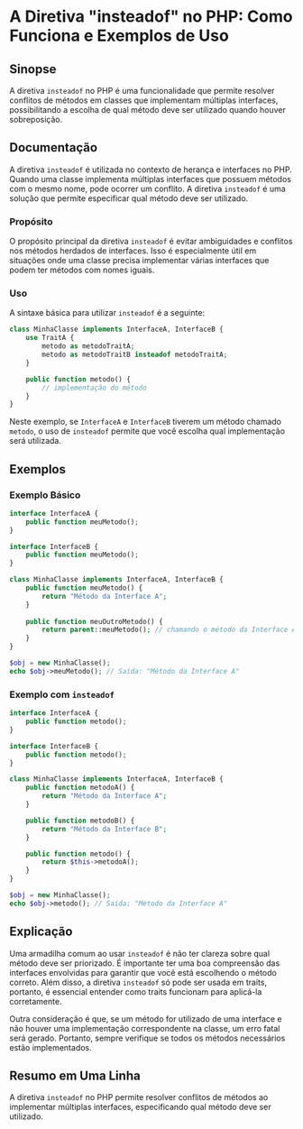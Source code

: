 <!--
Meta Description: # A Diretiva "insteadof" no PHP: Como Funciona e Exemplos de Uso ## Sinopse A diretiva `insteadof` no PHP é uma funcionalidade que permite resolver co...
Meta Keywords: método, insteadof, interface, public, function
-->

# A Diretiva "insteadof" no PHP: Como Funciona e Exemplos de Uso

## Sinopse
A diretiva `insteadof` no PHP é uma funcionalidade que permite resolver conflitos de métodos em classes que implementam múltiplas interfaces, possibilitando a escolha de qual método deve ser utilizado quando houver sobreposição.

## Documentação
A diretiva `insteadof` é utilizada no contexto de herança e interfaces no PHP. Quando uma classe implementa múltiplas interfaces que possuem métodos com o mesmo nome, pode ocorrer um conflito. A diretiva `insteadof` é uma solução que permite especificar qual método deve ser utilizado.

### Propósito
O propósito principal da diretiva `insteadof` é evitar ambiguidades e conflitos nos métodos herdados de interfaces. Isso é especialmente útil em situações onde uma classe precisa implementar várias interfaces que podem ter métodos com nomes iguais.

### Uso
A sintaxe básica para utilizar `insteadof` é a seguinte:

```php
class MinhaClasse implements InterfaceA, InterfaceB {
    use TraitA {
        metodo as metodoTraitA;
        metodo as metodoTraitB insteadof metodoTraitA;
    }

    public function metodo() {
        // implementação do método
    }
}
```

Neste exemplo, se `InterfaceA` e `InterfaceB` tiverem um método chamado `metodo`, o uso de `insteadof` permite que você escolha qual implementação será utilizada.

## Exemplos
### Exemplo Básico
```php
interface InterfaceA {
    public function meuMetodo();
}

interface InterfaceB {
    public function meuMetodo();
}

class MinhaClasse implements InterfaceA, InterfaceB {
    public function meuMetodo() {
        return "Método da Interface A";
    }
    
    public function meuOutroMetodo() {
        return parent::meuMetodo(); // chamando o método da Interface A
    }
}

$obj = new MinhaClasse();
echo $obj->meuMetodo(); // Saída: "Método da Interface A"
```

### Exemplo com `insteadof`
```php
interface InterfaceA {
    public function metodo();
}

interface InterfaceB {
    public function metodo();
}

class MinhaClasse implements InterfaceA, InterfaceB {
    public function metodoA() {
        return "Método da Interface A";
    }

    public function metodoB() {
        return "Método da Interface B";
    }

    public function metodo() {
        return $this->metodoA();
    }
}

$obj = new MinhaClasse();
echo $obj->metodo(); // Saída: "Método da Interface A"
```

## Explicação
Uma armadilha comum ao usar `insteadof` é não ter clareza sobre qual método deve ser priorizado. É importante ter uma boa compreensão das interfaces envolvidas para garantir que você está escolhendo o método correto. Além disso, a diretiva `insteadof` só pode ser usada em traits, portanto, é essencial entender como traits funcionam para aplicá-la corretamente.

Outra consideração é que, se um método for utilizado de uma interface e não houver uma implementação correspondente na classe, um erro fatal será gerado. Portanto, sempre verifique se todos os métodos necessários estão implementados.

## Resumo em Uma Linha
A diretiva `insteadof` no PHP permite resolver conflitos de métodos ao implementar múltiplas interfaces, especificando qual método deve ser utilizado.